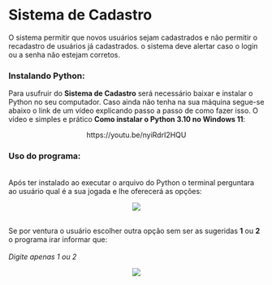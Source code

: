 # Sistema de Cadastro
O sistema permitir que novos usuários sejam cadastrados e não permitir o recadastro de usuários já cadastrados. o sistema deve alertar caso o login ou a senha não estejam corretos.

### Instalando Python:
Para usufruir do **Sistema de Cadastro** será necessário baixar e instalar o Python no seu computador. Caso ainda não tenha na sua máquina segue-se abaixo o link de um vídeo explicando passo a passo de como fazer isso. O vídeo e simples e prático **Como instalar o Python 3.10 no Windows 11**:

<div align="center">
  https://youtu.be/nyiRdrI2HQU
</div>

### Uso do programa:
<br>Após ter instalado ao executar o arquivo do Python o terminal perguntara ao usuário qual é a sua jogada e lhe oferecerá as opções: </br>
<div align="center">
<img src="https://user-images.githubusercontent.com/126103951/230150017-df01199a-95b3-4008-89dc-e6b9de431a9b.png"/>
</div>

<br> Se por ventura o usuário escolher outra opção sem ser as sugeridas **1** ou **2** o programa irar informar que:</br>
<br> *Digite apenas 1 ou 2* </br>

<div align="center">
<img src="https://user-images.githubusercontent.com/126103951/230152158-93358780-f650-4060-8692-98fb0818c94f.png"/>
</div>
